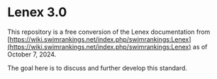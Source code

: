 # Lenex 3.0

This repository is a free conversion of the Lenex documentation from [https://wiki.swimrankings.net/index.php/swimrankings:Lenex](https://wiki.swimrankings.net/index.php/swimrankings:Lenex) as of October 7, 2024.

The goal here is to discuss and further develop this standard.